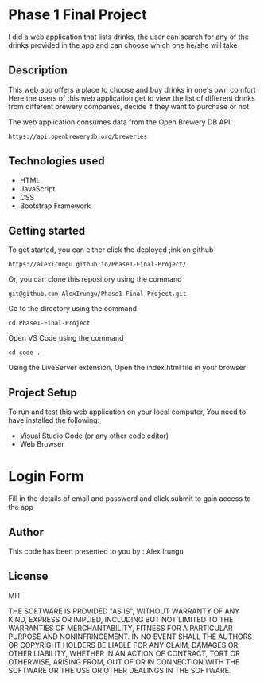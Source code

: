# Phase 1 Final Project
I did a web application that lists drinks, the user can search for any of the drinks provided in the app and can choose which one he/she will take

## Description  
This web app offers a place to choose and buy drinks in one's own comfort
Here the users of this web application get to view the list of different drinks from different brewery companies, decide if they want to purchase or not

The web application consumes data from the Open Brewery DB API:

    https://api.openbrewerydb.org/breweries


## Technologies used
* HTML
* JavaScript
* CSS
* Bootstrap Framework

## Getting started
To get started, you can either click the deployed ;ink on github
    
    https://alexirungu.github.io/Phase1-Final-Project/

Or, you can clone this repository using the command

    git@github.com:AlexIrungu/Phase1-Final-Project.git

Go to the directory using the command 

    cd Phase1-Final-Project

Open VS Code using the command

    cd code .

Using the LiveServer extension, Open the index.html file in your browser


## Project Setup
To run and test this web application on your local computer, You need to have installed the following:

* Visual Studio Code (or any other code editor)
* Web Browser

# Login Form 
Fill in the details of email and password and click submit to gain access to the app

## Author
This code has been presented to you by :
Alex Irungu

## License
MIT

THE SOFTWARE IS PROVIDED "AS IS", WITHOUT WARRANTY OF ANY KIND, EXPRESS OR
IMPLIED, INCLUDING BUT NOT LIMITED TO THE WARRANTIES OF MERCHANTABILITY,
FITNESS FOR A PARTICULAR PURPOSE AND NONINFRINGEMENT. IN NO EVENT SHALL THE
AUTHORS OR COPYRIGHT HOLDERS BE LIABLE FOR ANY CLAIM, DAMAGES OR OTHER
LIABILITY, WHETHER IN AN ACTION OF CONTRACT, TORT OR OTHERWISE, ARISING FROM,
OUT OF OR IN CONNECTION WITH THE SOFTWARE OR THE USE OR OTHER DEALINGS IN THE
SOFTWARE.


